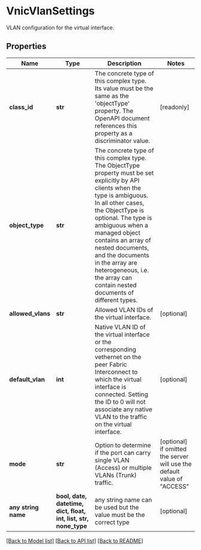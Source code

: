 # VnicVlanSettings

VLAN configuration for the virtual interface.
## Properties
Name | Type | Description | Notes
------------ | ------------- | ------------- | -------------
**class_id** | **str** | The concrete type of this complex type. Its value must be the same as the &#39;objectType&#39; property. The OpenAPI document references this property as a discriminator value. | [readonly] 
**object_type** | **str** | The concrete type of this complex type. The ObjectType property must be set explicitly by API clients when the type is ambiguous. In all other cases, the  ObjectType is optional.  The type is ambiguous when a managed object contains an array of nested documents, and the documents in the array are heterogeneous, i.e. the array can contain nested documents of different types. | 
**allowed_vlans** | **str** | Allowed VLAN IDs of the virtual interface. | [optional] 
**default_vlan** | **int** | Native VLAN ID of the virtual interface or the corresponding vethernet on the peer Fabric Interconnect to which the virtual interface is connected. Setting the ID to 0 will not associate any native VLAN to the traffic on the virtual interface. | [optional] 
**mode** | **str** | Option to determine if the port can carry single VLAN (Access) or multiple VLANs (Trunk) traffic. | [optional]  if omitted the server will use the default value of "ACCESS"
**any string name** | **bool, date, datetime, dict, float, int, list, str, none_type** | any string name can be used but the value must be the correct type | [optional]

[[Back to Model list]](../README.md#documentation-for-models) [[Back to API list]](../README.md#documentation-for-api-endpoints) [[Back to README]](../README.md)


